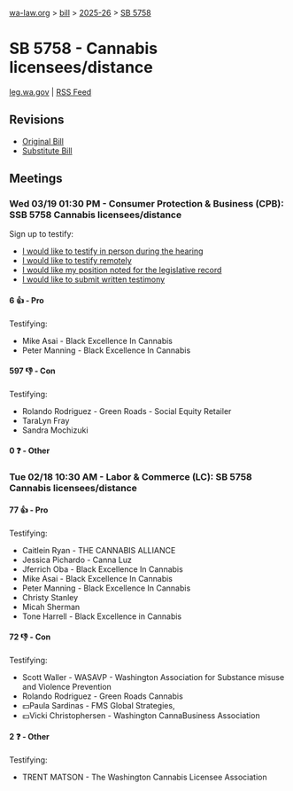 [wa-law.org](/) > [bill](/bill/) > [2025-26](/bill/2025-26/) > [SB 5758](/bill/2025-26/sb/5758/)

# SB 5758 - Cannabis licensees/distance
[leg.wa.gov](https://app.leg.wa.gov/billsummary?BillNumber=5758&Year=2025&Initiative=false) | [RSS Feed](./rss.xml)

## Revisions
* [Original Bill](1/)
* [Substitute Bill](S/)

## Meetings
### Wed 03/19 01:30 PM - Consumer Protection & Business (CPB): SSB 5758 Cannabis licensees/distance
Sign up to testify:
* [I would like to testify in person during the hearing](https://app.leg.wa.gov/csi/Testifier/Add?chamber=House&mId=33090&aId=165950&caId=26594&tId=1)
* [I would like to testify remotely](https://app.leg.wa.gov/csi/Testifier/Add?chamber=House&mId=33090&aId=165950&caId=26594&tId=2)
* [I would like my position noted for the legislative record](https://app.leg.wa.gov/csi/Testifier/Add?chamber=House&mId=33090&aId=165950&caId=26594&tId=3)
* [I would like to submit written testimony](https://app.leg.wa.gov/csi/Testifier/Add?chamber=House&mId=33090&aId=165950&caId=26594&tId=4)

#### 6 👍 - Pro
Testifying:
* Mike Asai - Black Excellence In Cannabis
* Peter Manning - Black Excellence In Cannabis

#### 597 👎 - Con
Testifying:
* Rolando Rodriguez - Green Roads - Social Equity Retailer
* TaraLyn Fray
* Sandra Mochizuki

#### 0 ❓ - Other

### Tue 02/18 10:30 AM - Labor & Commerce (LC): SB 5758 Cannabis licensees/distance
#### 77 👍 - Pro
Testifying:
* Caitlein Ryan - THE CANNABIS ALLIANCE
* Jessica Pichardo - Canna Luz
* Jferrich Oba - Black Excellence In Cannabis
* Mike Asai - Black Excellence In Cannabis
* Peter Manning - Black Excellence In Cannabis
* Christy Stanley
* Micah Sherman
* Tone Harrell - Black Excellence in Cannabis

#### 72 👎 - Con
Testifying:
* Scott Waller - WASAVP - Washington Association for Substance misuse and Violence Prevention
* Rolando Rodriguez - Green Roads Cannabis
* 💵Paula Sardinas - FMS Global Strategies,
* 💵Vicki Christophersen - Washington CannaBusiness Association

#### 2 ❓ - Other
Testifying:
* TRENT MATSON - The Washington Cannabis Licensee Association
